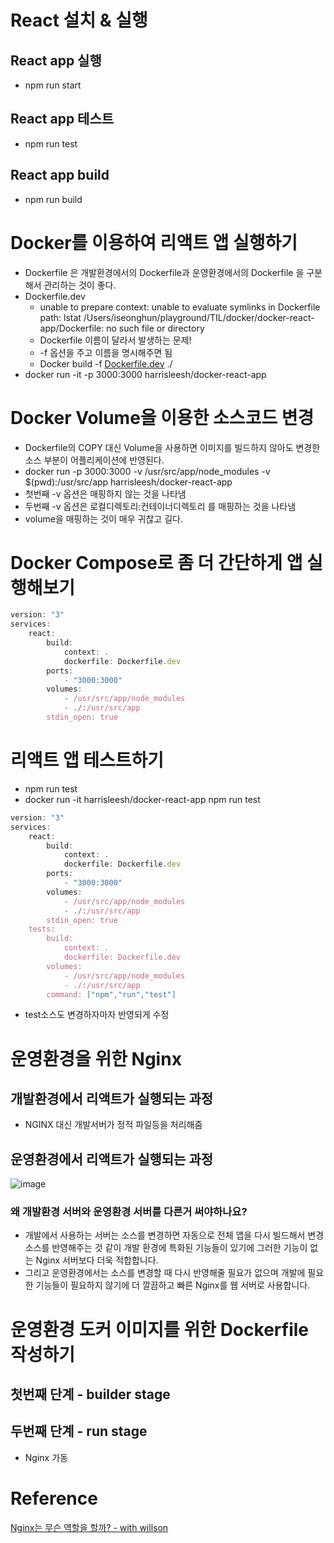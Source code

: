 # React 설치 & 실행

## React app 실행

-   npm run start

## React app 테스트

-   npm run test

## React app build

-   npm run build
# Docker를 이용하여 리액트 앱 실행하기

-   Dockerfile 은 개발환경에서의 Dockerfile과 운영환경에서의 Dockerfile 을 구분해서 관리하는 것이 좋다.
-   Dockerfile.dev
    -   unable to prepare context: unable to evaluate symlinks in Dockerfile path: lstat /Users/iseonghun/playground/TIL/docker/docker-react-app/Dockerfile: no such file or directory
    -   Dockerfile 이름이 달라서 발생하는 문제!
    -   -f 옵션을 주고 이름을 명시해주면 됨
    -   Docker build -f [Dockerfile.dev](http://dockerfile.dev) ./
-   docker run -it -p 3000:3000 harrisleesh/docker-react-app

# Docker Volume을 이용한 소스코드 변경

-   Dockerfile의 COPY 대신 Volume을 사용하면 이미지를 빌드하지 않아도 변경한 소스 부분이 어플리케이션에 반영된다.
-   docker run -p 3000:3000 -v /usr/src/app/node_modules -v $(pwd):/usr/src/app harrisleesh/docker-react-app
-   첫번째 -v 옵션은 매핑하지 않는 것을 나타냄
-   두번째 -v 옵션은 로컬디렉토리:컨테이너디렉토리 를 매핑하는 것을 나타냄
-   volume을 매핑하는 것이 매우 귀찮고 길다.

# Docker Compose로 좀 더 간단하게 앱 실행해보기

```jsx
version: "3"
services: 
    react:
        build: 
            context: .
            dockerfile: Dockerfile.dev
        ports: 
            - "3000:3000"
        volumes: 
            - /usr/src/app/node_modules
            - ./:/usr/src/app
        stdin_open: true

```

# 리액트 앱 테스트하기

-   npm run test
-   docker run -it harrisleesh/docker-react-app npm run test

```jsx
version: "3"
services: 
    react:
        build: 
            context: .
            dockerfile: Dockerfile.dev
        ports: 
            - "3000:3000"
        volumes: 
            - /usr/src/app/node_modules
            - ./:/usr/src/app
        stdin_open: true
    tests:
        build:
            context: .
            dockerfile: Dockerfile.dev
        volumes: 
            - /usr/src/app/node_modules
            - ./:/usr/src/app
        command: ["npm","run","test"]

```

-   test소스도 변경하자마자 반영되게 수정

# 운영환경을 위한 Nginx

## 개발환경에서 리액트가 실행되는 과정

-   NGINX 대신 개발서버가 정적 파일등을 처리해줌

## 운영환경에서 리액트가 실행되는 과정


![image](https://user-images.githubusercontent.com/29927233/124444836-f724bb80-ddb9-11eb-97f0-75159e9ea49c.png)
### 왜 개발환경 서버와 운영환경 서버를 다른거 써야하나요?

-   개발에서 사용하는 서버는 소스를 변경하면 자동으로 전체 앱을 다시 빌드해서 변경 소스를 반영해주는 것 같이 개발 환경에 특화된 기능들이 있기에 그러한 기능이 없는 Nginx 서버보다 더욱 적합합니다.
-   그리고 운영환경에서는 소스를 변경할 때 다시 반영해줄 필요가 없으며 개발에 필요한 기능들이 필요하지 않기에 더 깔끔하고 빠른 Nginx를 웹 서버로 사용합니다.

# 운영환경 도커 이미지를 위한 Dockerfile 작성하기

## 첫번째 단계 - builder stage

## 두번째 단계 - run stage

-   Nginx 가동

# Reference

[Nginx는 무슨 역할을 할까? - with willson](https://real-dongsoo7.tistory.com/100)
<!--stackedit_data:
eyJoaXN0b3J5IjpbMzU5MzI0MV19
-->